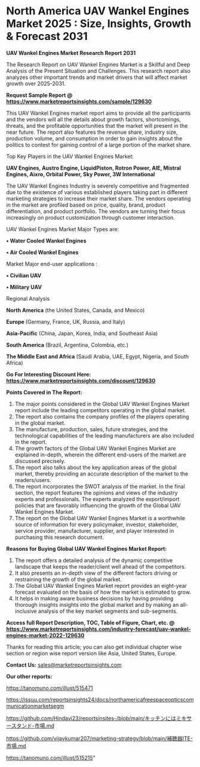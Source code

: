 # North America UAV Wankel Engines Market 2025 : Size, Insights, Growth & Forecast 2031

<strong>UAV Wankel Engines Market Research Report 2031</strong>

The Research Report on UAV Wankel Engines Market is a Skillful and Deep Analysis of the Present Situation and Challenges. This research report also analyzes other important trends and market drivers that will affect market growth over 2025-2031.

<strong>Request Sample Report @ <a href=https://www.marketreportsinsights.com/sample/129630>https://www.marketreportsinsights.com/sample/129630</a></strong>

This UAV Wankel Engines market report aims to provide all the participants and the vendors will all the details about growth factors, shortcomings, threats, and the profitable opportunities that the market will present in the near future. The report also features the revenue share, industry size, production volume, and consumption in order to gain insights about the politics to contest for gaining control of a large portion of the market share.

Top Key Players in the UAV Wankel Engines Market:

<strong>UAV Engines, Austro Engine, LiquidPiston, Rotron Power, AIE, Mistral Engines, Aixro, Orbital Power, Sky Power, 3W International</strong>

The UAV Wankel Engines Industry is severely competitive and fragmented due to the existence of various established players taking part in different marketing strategies to increase their market share. The vendors operating in the market are profiled based on price, quality, brand, product differentiation, and product portfolio. The vendors are turning their focus increasingly on product customization through customer interaction.

UAV Wankel Engines Market Major Types are:

<strong>• Water Cooled Wankel Engines

• Air Cooled Wankel Engines</strong>

Market Major end-user applications :

<strong>• Civilian UAV

• Military UAV</strong>

Regional Analysis

</u><strong><b>North America</b></strong> (the United States, Canada, and Mexico)

<strong><b>Europe </b></strong>(Germany, France, UK, Russia, and Italy)

<strong><b>Asia-Pacific</b></strong> (China, Japan, Korea, India, and Southeast Asia)

<strong><b>South America</b></strong> (Brazil, Argentina, Colombia, etc.)

<strong><b>The Middle East and Africa</b></strong> (Saudi Arabia, UAE, Egypt, Nigeria, and South Africa)

<strong>Go For Interesting Discount Here: <a href=https://www.marketreportsinsights.com/discount/129630>https://www.marketreportsinsights.com/discount/129630</a></strong>

<strong>Points Covered in The Report:</strong>
<ol>
  <li>The major points considered in the Global UAV Wankel Engines Market report include the leading competitors operating in the global market.</li>
  <li>The report also contains the company profiles of the players operating in the global market.</li>
  <li>The manufacture, production, sales, future strategies, and the technological capabilities of the leading manufacturers are also included in the report.</li>
  <li>The growth factors of the Global UAV Wankel Engines Market are explained in-depth, wherein the different end-users of the market are discussed precisely.</li>
  <li>The report also talks about the key application areas of the global market, thereby providing an accurate description of the market to the readers/users.</li>
  <li>The report incorporates the SWOT analysis of the market. In the final section, the report features the opinions and views of the industry experts and professionals. The experts analyzed the export/import policies that are favorably influencing the growth of the Global UAV Wankel Engines Market.</li>
  <li>The report on the Global UAV Wankel Engines Market is a worthwhile source of information for every policymaker, investor, stakeholder, service provider, manufacturer, supplier, and player interested in purchasing this research document.</li>
</ol>
<strong>Reasons for Buying Global UAV Wankel Engines Market Report:</strong>

<ol>
  <li>The report offers a detailed analysis of the dynamic competitive landscape that keeps the reader/client well ahead of the competitors.</li>
  <li>It also presents an in-depth view of the different factors driving or restraining the growth of the global market.</li>
  <li>The Global UAV Wankel Engines Market report provides an eight-year forecast evaluated on the basis of how the market is estimated to grow.</li>
  <li>It helps in making aware business decisions by having providing thorough insights insights into the global market and by making an all-inclusive analysis of the key market segments and sub-segments.</li>
</ol>
<strong>Access full Report Description, TOC, Table of Figure, Chart, etc. @ <a href=https://www.marketreportsinsights.com/industry-forecast/uav-wankel-engines-market-2022-129630>https://www.marketreportsinsights.com/industry-forecast/uav-wankel-engines-market-2022-129630</a></strong>


Thanks for reading this article; you can also get individual chapter wise section or region wise report version like Asia, United States, Europe.

<strong>Contact Us:</strong>
sales@marketreportsinsights.com

<strong>Our other reports:</strong>

<a href=https://tanomuno.com/illust/515471>https://tanomuno.com/illust/515471</a>

<a href=https://issuu.com/reportsinsights24/docs/northamericafreespaceopticscommunicationmarketsegm>https://issuu.com/reportsinsights24/docs/northamericafreespaceopticscommunicationmarketsegm</a>

<a href=https://github.com/Hindavi23/reportsinsites-/blob/main/キッチンにはミキサースタンド-市場.md>https://github.com/Hindavi23/reportsinsites-/blob/main/キッチンにはミキサースタンド-市場.md</a>

<a href=https://github.com/vijaykumar207/marketing-strategy/blob/main/補聴器ITE-市場.md>https://github.com/vijaykumar207/marketing-strategy/blob/main/補聴器ITE-市場.md</a>

<a href=https://tanomuno.com/illust/515215>https://tanomuno.com/illust/515215</a>"

